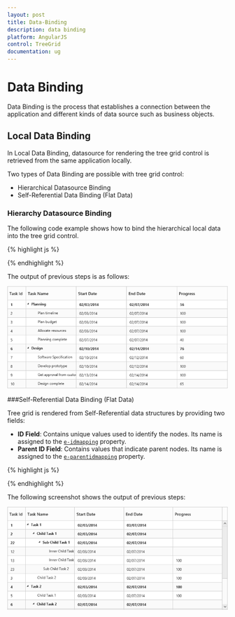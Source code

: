 ```yaml
---
layout: post
title: Data-Binding
description: data binding
platform: AngularJS
control: TreeGrid
documentation: ug
---
```


# Data Binding

Data Binding is the process that establishes a connection between the application and different kinds of data source such as business objects.

## Local Data Binding

In Local Data Binding, datasource for rendering the tree grid control is retrieved from the same application locally.

Two types of Data Binding are possible with tree grid control:     

* Hierarchical Datasource Binding                                                             
* Self-Referential Data Binding (Flat Data)

### Hierarchy Datasource Binding

The following code example shows how to bind the hierarchical local data into the tree grid control.

{% highlight js %}

<body ng-controller="TreeGridCtrl">
    <!--Add  treegrid control here-->
    <div id="TreeGridContainer" ej-treegrid //... 
    e-datasource="dataSource" 
    e-childmapping="subtasks"
    e-treecolumnindex="1"
    e-columns="columns">
    </div>
    <script>
     var columns = [ { field:"taskID", headerText:"Task Id", width:"45"},
                    { field:"taskName", headerText:"Task Name"},
                    { field:"startDate", headerText:"Start Date"},
                    { field:"endDate", headerText:"End Date"},
    ]
    var projectData = [
                    {
                    taskID: 1,
                    taskName:"Planning",
                    startDate:"02/03/2014",
                    endDate:"02/07/2014",
                    progress: 100,
                    duration:5,
                    subtasks: [
                    {
                        taskID: 2,
                        taskName:"Plan timeline",
                        startDate:"02/03/2014",
                        endDate:"02/07/2014",
                        duration: 5,
                        progress: 100
                     },
                     {
                        taskID: 3,
                        taskName:"Plan budget",
                        startDate:"02/03/2014",
                        endDate:"02/07/2014",
                        duration: 5,
                        progress: 100
                        },
                        //...
            ]},
            //...
            ];
        angular.module('listCtrl', ['ejangular'])
            .controller('TreeGridCtrl', function($scope) {
                //...
                $scope.dataSource = "projectData";
                $scope.columns = "columns";
            });
    </script>
</body>

{% endhighlight %}                       

The output of previous steps is as follows:                                                                                                                        

![](Data-Binding_images/Data-Binding_img1.png)

###Self-Referential Data Binding (Flat Data)

Tree grid is rendered from Self-Referential data structures by providing two fields:

* **ID Field**: Contains unique values used to identify the nodes. Its name is assigned to the [`e-idmapping`](/api/js/ejtreegrid#idmappingspan-classtype-signature-type-stringstringspan "idMapping") property.
* **Parent ID Field**: Contains values that indicate parent nodes. Its name is assigned to the [`e-parentidmapping`](/api/js/ejtreegrid#parentidmappingspan-classtype-signature-type-stringstringspan "parentIdMapping") property.

{% highlight js %}

<body ng-controller="TreeGridCtrl">
    <!--Add  treegrid control here-->
    <div id="TreeGridContainer" ej-treegrid //... 
    e-datasource="dataSource" 
    e-childmapping="subtasks"
    e-treecolumnindex="1"
    e-idmapping="taskID"
    e-parentidmapping="pId"
    >
    </div>
    <script>
     var columns = [   { field: "taskID", headerText: "Task Id", width: "45" },
                    { field: "taskName", headerText: "Task Name" },
                    { field: "startDate", headerText: "Start Date" },
                    { field: "endDate", headerText: "End Date" },
                    { field: "duration", headerText: "Duration" },
                    { field: "progress", headerText: "Progress" }
    ]
    var projectData = [
         {
             taskID: 1,
             taskName: "Task 1",
             startDate: "02/03/2014",
             endDate: "03/07/2014",
             duration: 5
         },
         {
             taskID: 2,
             pId: 1,
             taskName: "Child Task 1",
             startDate: "02/03/2014",
             endDate: "02/07/2014",
             duration: 5
         },
         {
             taskID: 3,
             pId: 1,
             taskName: "Child Task 2",
             startDate: "02/03/2014",
             endDate: "02/07/2014",
             duration: 5,
             progress: "100"
         },
         {
             taskID: 22,
             pId: 2,
             taskName: "Sub Child Task 1",
             startDate: "02/03/2014",
             endDate: "02/07/2014",
             duration: 5
         },
         {
             taskID: 23,
             pId: 2,
             taskName: "Sub Child Task 2",
             startDate: "02/03/2014",
             endDate: "02/07/2014",
             duration: 5,
             progress: "100"
         },    
         //...
     ];
        angular.module('listCtrl', ['ejangular'])
            .controller('TreeGridCtrl', function($scope) {
                //...
                $scope.dataSource = "projectData";
                $scope.columns = "columns";
            });
    </script>
</body>

{% endhighlight %}

The following screenshot shows the output of previous steps:

![](Data-Binding_images/Data-Binding_img2.png)

